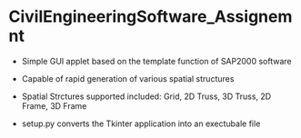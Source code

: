 # CivilEngineeringSoftware_Assignemnt
- Simple GUI applet based on the template function of SAP2000 software
- Capable of rapid generation of various spatial structures 
- Spatial Strctures supported included: Grid, 2D Truss, 3D Truss, 2D Frame, 3D Frame

- setup.py converts the Tkinter application into an exectubale file
